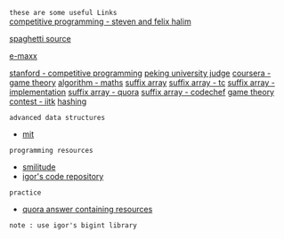 `these are some useful Links`  
  [competitive programming - steven and felix halim ](http://www.comp.nus.edu.sg/~stevenha/myteaching/competitive_programming/cp1.pdf)
  
  [spaghetti source](http://www.prefield.com/algorithm/)
  
  [e-maxx](http://e-maxx.ru/)
  
  [stanford - competitive programming](http://www.stanford.edu/class/cs97si/)
  [peking university judge](http://poj.org/pastcontests)
  [coursera - game theory](https://class.coursera.org/cgt-002/wiki/syllabus)
  [algorithm - maths](http://www.cut-the-knot.org/probability.shtml)
  [suffix array](http://www.stanford.edu/class/cs97si/suffix-array.pdf)
  [suffix array - tc](http://apps.topcoder.com/forums/?module=RevisionHistory&messageID=1171511)
  [suffix array - implementation](http://riteshkumarnitw.webs.com/mycoderepository.htm)
  [suffix array - quora](http://www.quora.com/Data-Structures/What-are-some-of-the-good-sources-to-understand-suffix-tree-and-its-implementation/answer/Ritesh-Kumar-Gupta)
  [suffix array - codechef](http://discuss.codechef.com/questions/10147/suffix-trees)
  [game theory contest - iitk](http://www.ahmed-aly.com/Contest.jsp?ID=9725)
  [hashing](http://www.partow.net/programming/hashfunctions)

`advanced data structures` 
* [mit](http://courses.csail.mit.edu/6.851/spring12/lectures/)

`programming resources`
* [smilitude](http://smilitude.wikispaces.com/Programming+Resources)
* [igor's code repository](http://shygypsy.com/tools/) 

`practice`
* [quora answer containing resources](http://www.quora.com/What-are-some-good-contests-with-good-editorials-to-train-for-the-ACM-ICPC)

`note : use igor's bigint library`
